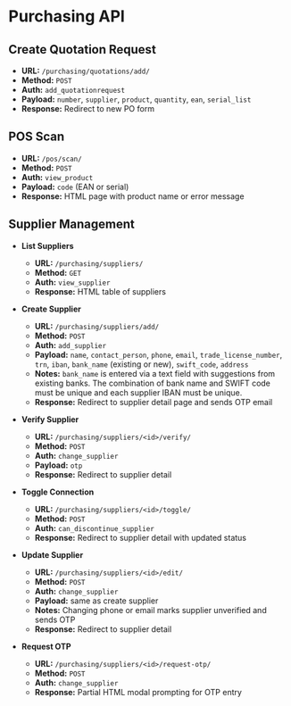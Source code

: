 # Purchasing API

## Create Quotation Request
- **URL:** `/purchasing/quotations/add/`
- **Method:** `POST`
- **Auth:** `add_quotationrequest`
- **Payload:** `number`, `supplier`, `product`, `quantity`, `ean`, `serial_list`
- **Response:** Redirect to new PO form

## POS Scan
- **URL:** `/pos/scan/`
- **Method:** `POST`
- **Auth:** `view_product`
- **Payload:** `code` (EAN or serial)
- **Response:** HTML page with product name or error message

## Supplier Management
- **List Suppliers**
  - **URL:** `/purchasing/suppliers/`
  - **Method:** `GET`
  - **Auth:** `view_supplier`
  - **Response:** HTML table of suppliers

- **Create Supplier**
  - **URL:** `/purchasing/suppliers/add/`
  - **Method:** `POST`
  - **Auth:** `add_supplier`
  - **Payload:** `name`, `contact_person`, `phone`, `email`, `trade_license_number`, `trn`, `iban`, `bank_name` (existing or new), `swift_code`, `address`
  - **Notes:** `bank_name` is entered via a text field with suggestions from existing banks. The combination of bank name and SWIFT code must be unique and each supplier IBAN must be unique.
  - **Response:** Redirect to supplier detail page and sends OTP email

- **Verify Supplier**
  - **URL:** `/purchasing/suppliers/<id>/verify/`
  - **Method:** `POST`
  - **Auth:** `change_supplier`
  - **Payload:** `otp`
  - **Response:** Redirect to supplier detail

- **Toggle Connection**
  - **URL:** `/purchasing/suppliers/<id>/toggle/`
  - **Method:** `POST`
  - **Auth:** `can_discontinue_supplier`
  - **Response:** Redirect to supplier detail with updated status

- **Update Supplier**
  - **URL:** `/purchasing/suppliers/<id>/edit/`
  - **Method:** `POST`
  - **Auth:** `change_supplier`
  - **Payload:** same as create supplier
  - **Notes:** Changing phone or email marks supplier unverified and sends OTP
  - **Response:** Redirect to supplier detail

- **Request OTP**
  - **URL:** `/purchasing/suppliers/<id>/request-otp/`
  - **Method:** `POST`
  - **Auth:** `change_supplier`
  - **Response:** Partial HTML modal prompting for OTP entry
